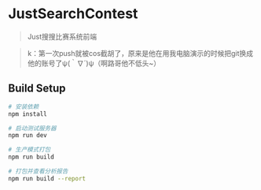 # JustSearchContest

> Just搜搜比赛系统前端

> k：第一次push就被cos截胡了，原来是他在用我电脑演示的时候把git换成他的账号了ψ(｀∇´)ψ（啊路哥他不低头~）

## Build Setup

``` bash
# 安装依赖
npm install

# 启动测试服务器
npm run dev

# 生产模式打包
npm run build

# 打包并查看分析报告
npm run build --report
```
